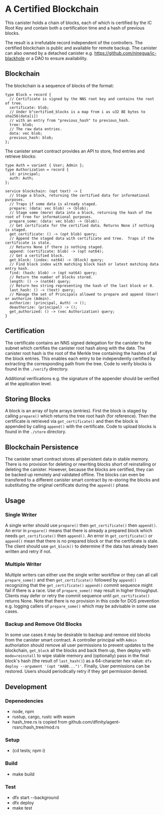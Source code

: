 # A Certified Blockchain

This canister holds a chain of blocks, each of which is certified by the IC Root Key and contain both a certification time and a hash of previous blocks.

The result is a irrefutable record independent of the controllers.  The certified blockchain is public and available for remote backup.  The canister can also owned by a detached canister e.g. https://github.com/ninegua/ic-blackhole or a DAO to ensure availability.

## Blockchain

The blockchain is a sequence of blocks of the format:

```
type Block = record {
  // Certificate is signed by the NNS root key and contains the root of tree.
  certificate: blob;
  // Under b"certified_blocks is a map from i as u32 BE bytes to sha256(data[i])
  // with an entry from "previous_hash" to previous_hash.
  tree: blob;
  // The raw data entries.
  data: vec blob;
  previous_hash: blob;
};
```

The canister smart contract provides an API to store, find entries and retrieve blocks:

```
type Auth = variant { User; Admin };
type Authorization = record {
  id: principal;
  auth: Auth;
};

service blockchain: (opt text) -> {
  // Stage a block, returning the certified data for informational purposes.
  // Traps if some data is already staged.
  prepare: (data: vec blob) -> (blob);
  // Stage some (more) data into a block, returning the hash of the root of tree for informational purposes.
  prepare_some: (data: vec blob) -> (blob);
  // Get certificate for the certified data. Returns None if nothing is staged.
  get_certificate: () -> (opt blob) query;
  // Append the staged data with certificate and tree.  Traps if the certificate is stale.
  // Returns None if there is nothing staged.
  append: (certificate: blob) -> (opt nat64);
  // Get a certified block.
  get_block: (index: nat64) -> (Block) query;
  // Find block index with matching block hash or latest matching data entry hash.
  find: (hash: blob) -> (opt nat64) query;
  // Return the number of blocks stored.
  length: () -> (nat64) query;
  // Return hex string representing the hash of the last block or 0.
  last_hash: () -> (text) query;
  // Manage the set of Principals allowed to prepare and append (User) or authorize (Admin).
  authorize: (principal, Auth) -> ();
  deauthorize: (principal) -> ();
  get_authorized: () -> (vec Authorization) query;
}
```

## Certification

The certificate contains an NNS signed delegation for the canister to the subnet which certifies the canister root hash along with the date.  The canister root hash is the root of the Merkle tree containing the hashes of all the block entries.  This enables each entry to be independently certified by extracting the corresponding path from the tree.  Code to verify blocks is found in the `./verify` directory.

Additional verifications e.g. the signature of the appender should be verified at the application level.

## Storing Blocks

A block is an array of byte arrays (entries).  First the block is staged by calling `prepare()` which returns the tree root hash (for reference).  Then the certificate is retrieved via `get_certificate()` and then the block is appended by calling `append()` with the certificate.  Code to upload blocks is found in the `./store` directory.

## Blockchain Persistence

The canister smart contract stores all persistent data in stable memory.  There is no provision for deleting or rewriting blocks short of reinstalling or deleting the canister.  However, because the blocks are certified, they can be backed up remotely and validated offline.  The blocks can even be transfered to a different canister smart contract by re-storing the blocks and substituting the original certificate during the `append()` phase.

## Usage

### Single Writer

A single writer should use `prepare()` then `get_certificate()` then `append()`.  An error in `prepare()` means that there is already a prepared block which needs `get_certificate()` then `append()`.  An error in `get_certificate()` or `append()` mean that there is no prepared block or that the certificate is stale.  The client should use `get_block()` to determine if the data has already been written and retry if not. 

### Multiple Writer

Multiple writers can either use the single writer workflow or they can all call `prepare_some()` and then `get_certificate()` followed by `append()` recognizing that the `get_certificate()` `append()` commit sequence might fail if there is a race.  Use of `prepare_some()` may result in higher throughput.  Clients may defer or retry the commit sequence until `get_certificate()` returns None.  Note that there is no provision in this code for DOS prevention e.g. logging callers of `prepare_some()` which may be advisable in some use cases.

### Backup and Remove Old Blocks

In some use cases it may be desirable to backup and remove old blocks from the canister smart contract.  A controller principal with `Admin` authoriation should remove all user permissions to prevent updates to the blockchain, `get_block` all the blocks and back them up, then deploy with `mode=reinstall` to wipe stable memory and (optionally) pass in the final block's hash (the result of `last_hash()`) as a 64-character hex value: `dfx deploy --argument '(opt "AABB...")'`.  Finally, User permissions can be restored.  Users should periodically retry if they get permission denied.

## Development

### Depenedencies

* node, npm
* rustup, cargo, rustc with wasm
* hash\_tree.rs is copied from github.com/dfinity/agent-rssrc/hash\_tree/mod.rs

### Setup

* (cd tests; npm i)

### Build

* make build

### Test

* dfx start --background
* dfx deploy
* make test
